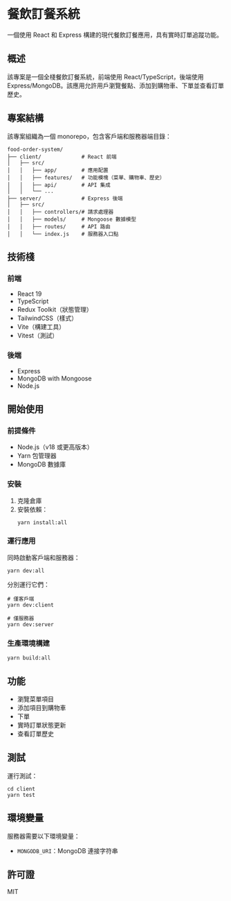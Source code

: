 # 餐飲訂餐系統

一個使用 React 和 Express 構建的現代餐飲訂餐應用，具有實時訂單追蹤功能。

## 概述

該專案是一個全棧餐飲訂餐系統，前端使用 React/TypeScript，後端使用 Express/MongoDB。該應用允許用戶瀏覽餐點、添加到購物車、下單並查看訂單歷史。

## 專案結構

該專案組織為一個 monorepo，包含客戶端和服務器端目錄：

```
food-order-system/
├── client/             # React 前端
│   ├── src/
│   │   ├── app/        # 應用配置
│   │   ├── features/   # 功能模塊（菜單、購物車、歷史）
│   │   ├── api/        # API 集成
│   │   └── ...
├── server/             # Express 後端
│   ├── src/
│   │   ├── controllers/# 請求處理器
│   │   ├── models/     # Mongoose 數據模型
│   │   ├── routes/     # API 路由
│   │   └── index.js    # 服務器入口點
```

## 技術棧

### 前端

- React 19
- TypeScript
- Redux Toolkit（狀態管理）
- TailwindCSS（樣式）
- Vite（構建工具）
- Vitest（測試）

### 後端

- Express
- MongoDB with Mongoose
- Node.js

## 開始使用

### 前提條件

- Node.js（v18 或更高版本）
- Yarn 包管理器
- MongoDB 數據庫

### 安裝

1. 克隆倉庫
2. 安裝依賴：
   ```
   yarn install:all
   ```

### 運行應用

同時啟動客戶端和服務器：

```
yarn dev:all
```

分別運行它們：

```
# 僅客戶端
yarn dev:client

# 僅服務器
yarn dev:server
```

### 生產環境構建

```
yarn build:all
```

## 功能

- 瀏覽菜單項目
- 添加項目到購物車
- 下單
- 實時訂單狀態更新
- 查看訂單歷史

## 測試

運行測試：

```
cd client
yarn test
```

## 環境變量

服務器需要以下環境變量：

- `MONGODB_URI`：MongoDB 連接字符串

## 許可證

MIT
